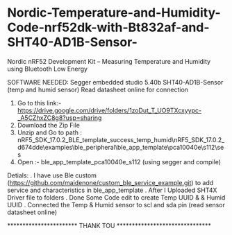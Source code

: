 # Nordic-Temperature-and-Humidity-Code-nrf52dk-with-Bt832af-and-SHT40-AD1B-Sensor-
Nordic nRF52 Development Kit – Measuring Temperature and Humidity using Bluetooth Low Energy

SOFTWARE NEEDED:
 Segger embedded studio 5.40b
 SHT40-AD1B-Sensor (temp and humid sensor) Read datasheet online for connection
 

1. Go to this link:- https://drive.google.com/drive/folders/1zoDut_T_UO9TXcxyypc-_A5CZhxZC8g8?usp=sharing
2. Download the Zip File
3. Unzip and Go to path : nRF5_SDK_17.0.2_BLE_template_success_temp_humid\nRF5_SDK_17.0.2_d674dde\examples\ble_peripheral\ble_app_template\pca10040e\s112\ses
4. Open :- ble_app_template_pca10040e_s112 (using segger and compile)

Detials:
   . I have use Ble custom (https://github.com/maidenone/custom_ble_service_example.git)
   to add service and characteristics in ble_app_template
   . After I Uploaded SHT4X Driver file to folders
   . Done Some Code edit to create Temp UUID & & Humid UUID
   . Connected the Temp & Humid sensor to scl and sda pin (read sensor datasheet online)
   
   
   
   *********************** THANK TOU *******************************
   
